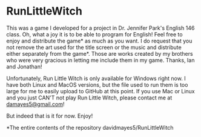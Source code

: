 # RunLittleWitch
This was a game I developed for a project in Dr. Jennifer Park's English 146 class. Oh, what a joy it is to be able to program for English! Feel free to enjoy and distribute the game* as much as you want. I do request that you not remove the art used for the title screen or the music and distribute either separately from the game*. Those are works created by my brothers who were very gracious in letting me include them in my game. Thanks, Ian and Jonathan!

Unfortunately, Run Little Witch is only available for Windows right now.  I have both Linux and MacOS versions, but the file used to run them is too large for me to easily upload to GitHub at this point.  If you use Mac or Linux and you just CAN'T not play Run Little Witch, please contact me at damayes5@gmail.com!

But indeed that is it for now. Enjoy!

*The entire contents of the repository davidmayes5/RunLittleWitch
